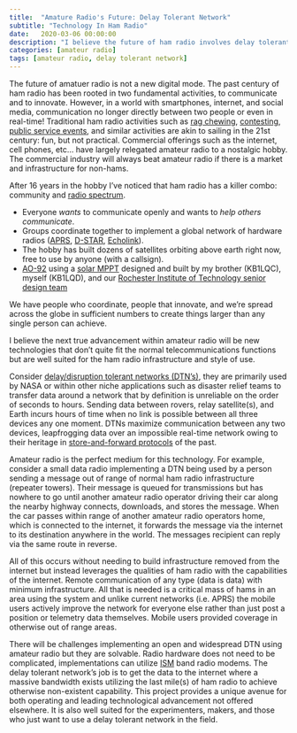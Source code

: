 ```yaml
---
title:  "Amature Radio's Future: Delay Tolerant Network"
subtitle: "Technology In Ham Radio"
date:   2020-03-06 00:00:00
description: "I believe the future of ham radio involves delay tolerant networking driven by hobbiest and professional electronics experimenters."
categories: [amateur radio]
tags: [amateur radio, delay tolerant network]
---
```


The future of amatuer radio is not a new digital mode. The past century of ham radio has been rooted in two fundamental activities, to communicate and to innovate. However, in a world with smartphones, internet, and social media, communication no longer directly between two people or even in real-time! Traditional ham radio activities such as [rag chewing](https://en.wikipedia.org/wiki/Contact_(amateur_radio)), [contesting](https://en.wikipedia.org/wiki/Contesting), [public service events](http://www.arrl.org/public-service), and similar activities are akin to sailing in the 21st century: fun, but not practical. Commercial offerings such as the internet, cell phones, etc… have largely relegated amateur radio to a nostalgic hobby. The commercial industry will always beat amateur radio if there is a market and infrastructure for non-hams.

After 16 years in the hobby I’ve noticed that ham radio has a killer combo: community and [radio spectrum](https://en.wikipedia.org/wiki/Amateur_radio_frequency_allocations). 

* Everyone _wants_ to communicate openly and wants to _help others communicate_. 
* Groups coordinate together to implement a global network of hardware radios ([APRS](https://aprs.fi), [D-STAR](http://www.dstarinfo.com/home.aspx), [Echolink](http://www.echolink.org/)). 
* The hobby has built dozens of satellites orbiting above earth right now, free to use by anyone (with a callsign).
 * [AO-92](https://en.wikipedia.org/wiki/Fox-1D) using a [solar MPPT](https://github.com/FaradayRF/Fox-1-MPPT) designed and built by my brother (KB1LQC), myself (KB1LQD), and our [Rochester Institute of Technology senior design team](http://edge.rit.edu/edge/P13271/public/FinalDocuments/Build_Test_Document/P13271_AMSAT_MPPT_Technical_Report.pdf)

 We have people who coordinate, people that innovate, and we’re spread across the globe in sufficient numbers to create things larger than any single person can achieve. 

I believe the next true advancement within amateur radio will be new technologies that don’t quite fit the normal telecommunications functions but are well suited for the ham radio infrastructure and style of use. 

Consider [delay/disruption tolerant networks (DTN’s)](https://www.nasa.gov/content/dtn), they are primarily used by NASA or within other niche applications such as disaster relief teams to transfer data around a network that by definition is unreliable on the order of seconds to hours. Sending data between rovers, relay satellite(s), and Earth incurs hours of time when no link is possible between all three devices any one moment. DTNs maximize communication between any two devices, leapfrogging data over an impossible real-time network owing to their heritage in [store-and-forward protocols](https://en.wikipedia.org/wiki/Store_and_forward) of the past.

Amateur radio is the perfect medium for this technology. For example, consider a small data radio implementing a DTN being used by a person sending a message out of range of normal ham radio infrastructure (repeater towers). Their message is queued for transmissions but has nowhere to go until another amateur radio operator driving their car along the nearby highway  connects, downloads, and stores the message. When the car passes within range of another amateur radio operators home, which is connected to the internet, it forwards the message via the internet to its destination anywhere in the world. The messages recipient can reply via the same route in reverse.

All of this occurs without needing to build infrastructure removed from the internet but instead leverages the qualities of ham radio with the capabilities of the internet. Remote communication of any type (data is data) with minimum infrastructure. All that is needed is a critical mass of hams in an area using the system and unlike current networks (i.e. APRS) the mobile users actively improve the network for everyone else rather than just post a position or telemetry data themselves. Mobile users provided coverage in otherwise out of range areas.

There will be challenges implementing an open and widespread DTN using amateur radio but they are solvable. Radio hardware does not need to be complicated, implementations can utilize [ISM](https://en.wikipedia.org/wiki/ISM_band) band radio modems. The delay tolerant network’s job is to get the data to the internet where a massive bandwidth exists utilizing the last mile(s) of ham radio to achieve otherwise non-existent capability. This project provides a unique avenue for both operating and leading technological advancement not offered elsewhere. It is also well suited for the experimenters, makers, and those who just want to use a delay tolerant network in the field. 